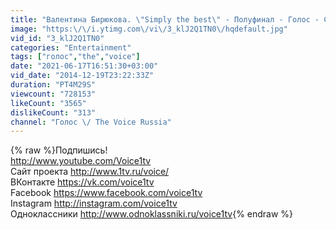 ```yaml
---
title: "Валентина Бирюкова. \"Simply the best\" - Полуфинал - Голос - Сезон 3"
image: "https:\/\/i.ytimg.com\/vi\/3_klJ2Q1TN0\/hqdefault.jpg"
vid_id: "3_klJ2Q1TN0"
categories: "Entertainment"
tags: ["голос","the","voice"]
date: "2021-06-17T16:51:30+03:00"
vid_date: "2014-12-19T23:22:33Z"
duration: "PT4M29S"
viewcount: "728153"
likeCount: "3565"
dislikeCount: "313"
channel: "Голос \/ The Voice Russia"
---
```

{% raw %}Подпишись! <br /><a rel="nofollow" target="blank" href="http://www.youtube.com/Voice1tv">http://www.youtube.com/Voice1tv</a><br />Сайт проекта <a rel="nofollow" target="blank" href="http://www.1tv.ru/voice/">http://www.1tv.ru/voice/</a><br />ВКонтакте <a rel="nofollow" target="blank" href="https://vk.com/voice1tv">https://vk.com/voice1tv</a><br />Facebook <a rel="nofollow" target="blank" href="https://www.facebook.com/voice1tv">https://www.facebook.com/voice1tv</a><br />Instagram <a rel="nofollow" target="blank" href="http://instagram.com/voice1tv">http://instagram.com/voice1tv</a><br />Одноклассники <a rel="nofollow" target="blank" href="http://www.odnoklassniki.ru/voice1tv">http://www.odnoklassniki.ru/voice1tv</a>{% endraw %}
